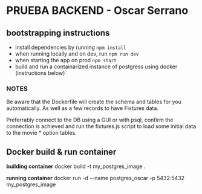 # PRUEBA BACKEND - Oscar Serrano

## bootstrapping instructions
- install dependencies by running `npm install`
- when running locally and on dev, run `npm run dev`
- when starting the app on prod `npm start`
- build and run a containarized instance of postgress using docker (instructions below)

### NOTES

Be aware that the Dockerfile will create the schema and tables for you automatically. As well as a few records to have Fixtures data.

Preferrably connect to the DB using a GUI or with psql, confirm the connection is achieved and run the fixtures.js script to load some initial data to the movie * option tables.

## Docker build & run container

**building container**
docker build -t my_postgres_image .

**running container**
docker run -d --name postgres_oscar -p 5432:5432 my_postgres_image
